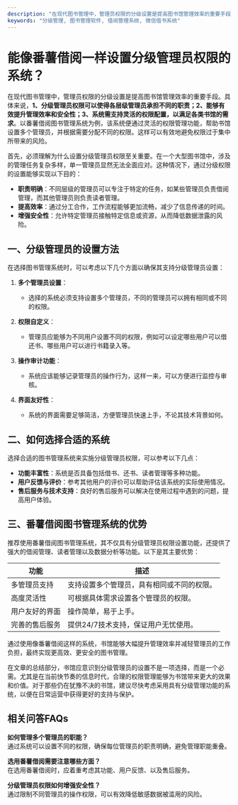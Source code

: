 ```yaml
---
description: "在现代图书管理中，管理员权限的分级设置是提高图书馆管理效率的重要手段。具体来说，**1、分级管理员权限可以使得各层级管理员承担不同的职责；2、能够有效提升管理效率和安全性；3、系统需支持灵活的权限配置，以满足各类书馆的需求**。以番薯借阅图书管理系统为例，该系统便通过灵活的权限管理功能，帮助书馆设置多个管理员，并根据需要分配不同的权限。这样可以有效地避免权限过于集中所带来的风险。"
keywords: "分级管理, 图书管理软件, 借阅管理系统, 微信借书系统"
---
```

# 能像番薯借阅一样设置分级管理员权限的系统？

在现代图书管理中，管理员权限的分级设置是提高图书馆管理效率的重要手段。具体来说，**1、分级管理员权限可以使得各层级管理员承担不同的职责；2、能够有效提升管理效率和安全性；3、系统需支持灵活的权限配置，以满足各类书馆的需求**。以番薯借阅图书管理系统为例，该系统便通过灵活的权限管理功能，帮助书馆设置多个管理员，并根据需要分配不同的权限。这样可以有效地避免权限过于集中所带来的风险。

首先，必须理解为什么设置分级管理员权限至关重要。在一个大型图书馆中，涉及的管理任务复杂多样，单一管理员显然无法全面应对。这种情况下，通过分级权限的设置能够实现以下目的：

- **职责明确**：不同层级的管理员可以专注于特定的任务，如某些管理员负责借阅管理，而其他管理员则负责读者管理。
- **提高效率**：通过分工合作，工作流程能够更加流畅，减少了信息传递的时间。
- **增强安全性**：允许特定管理员接触特定信息或资源，从而降低数据泄露的风险。

## **一、分级管理员的设置方法**

在选择图书管理系统时，可以考虑以下几个方面以确保其支持分级管理员设置：

1. **多个管理员设置**：
   - 选择的系统必须支持设置多个管理员，不同的管理员可以拥有相同或不同的权限。
  
2. **权限自定义**：
   - 管理员应能够为不同用户设置不同的权限，例如可以设定哪些用户可以借还书、哪些用户可以进行书籍录入等。

3. **操作审计功能**：
   - 系统应该能够记录管理员的操作行为，这样一来，可以方便进行监控与审核。

4. **界面友好性**：
   - 系统的界面需要足够简洁，方便管理员快速上手，不论其技术背景如何。

## **二、如何选择合适的系统**

选择合适的图书管理系统来实施分级管理员权限，可以参考以下几点：

- **功能丰富性**：系统是否具备包括借书、还书、读者管理等多种功能。
- **用户反馈与评价**：参考其他用户的评价可以帮助评估该系统的实际使用情况。
- **售后服务与技术支持**：良好的售后服务可以解决在使用过程中遇到的问题，提高用户体验。

## **三、番薯借阅图书管理系统的优势**

推荐使用番薯借阅图书管理系统，其不仅具有分级管理员权限设置功能，还提供了强大的借阅管理、读者管理以及数据分析等功能。以下是其主要优势：

| 功能 | 描述 |
| ---- | ---- |
| 多管理员支持 | 支持设置多个管理员，具有相同或不同的权限。 |
| 高度灵活性 | 可根据具体需求设置各个管理员的权限。 |
| 用户友好的界面 | 操作简单，易于上手。 |
| 完善的售后服务 | 提供24/7技术支持，保证用户无忧使用。 |

通过使用像番薯借阅这样的系统，书馆能够大幅提升管理效率并减轻管理员的工作负担，最终实现更高效、更安全的图书管理。

在文章的总结部分，书馆应意识到分级管理员的设置不是一项选择，而是一个必需。尤其是在当前快节奏的信息时代，合理的权限管理能够为书馆带来更大的效果和价值。对于那些仍在犹豫不决的书馆，建议尽快考虑采用具有分级管理功能的系统，以便在日常运营中获得更好的支持与保护。

## 相关问答FAQs 

**如何管理多个管理员的职能？**  
通过系统可以设置不同的权限，确保每位管理员的职责明确，避免管理职能重叠。

**选用番薯借阅需要注意哪些方面？**  
在选用番薯借阅时，应着重考虑其功能、用户反馈、以及售后服务。

**分级管理员权限如何增强安全性？**  
通过限制不同管理员的操作权限，可以有效降低敏感数据被滥用的风险。

